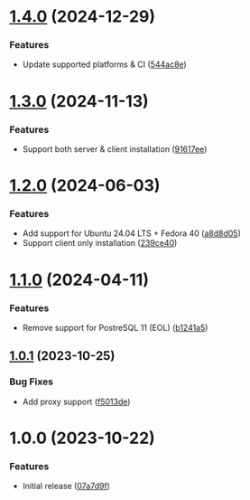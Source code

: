 # [1.4.0](https://github.com/de-it-krachten/ansible-role-postgresql/compare/v1.3.0...v1.4.0) (2024-12-29)


### Features

* Update supported platforms & CI ([544ac8e](https://github.com/de-it-krachten/ansible-role-postgresql/commit/544ac8e149e6c990a923f91e015f9657f6d2b94e))

# [1.3.0](https://github.com/de-it-krachten/ansible-role-postgresql/compare/v1.2.0...v1.3.0) (2024-11-13)


### Features

* Support both server & client installation ([91617ee](https://github.com/de-it-krachten/ansible-role-postgresql/commit/91617eefe1c59d7da87a483feda1be659e7e3cb7))

# [1.2.0](https://github.com/de-it-krachten/ansible-role-postgresql/compare/v1.1.0...v1.2.0) (2024-06-03)


### Features

* Add support for Ubuntu 24.04 LTS + Fedora 40 ([a8d8d05](https://github.com/de-it-krachten/ansible-role-postgresql/commit/a8d8d053d574a596047e2926b54483b5259e1871))
* Support client only installation ([239ce40](https://github.com/de-it-krachten/ansible-role-postgresql/commit/239ce40ed63cfd6c809925cd60f1aa7e9c470676))

# [1.1.0](https://github.com/de-it-krachten/ansible-role-postgresql/compare/v1.0.1...v1.1.0) (2024-04-11)


### Features

* Remove support for PostreSQL 11 (EOL) ([b1241a5](https://github.com/de-it-krachten/ansible-role-postgresql/commit/b1241a5eb3a5711bbcbf294b3e80d2a7c8c295bf))

## [1.0.1](https://github.com/de-it-krachten/ansible-role-postgresql/compare/v1.0.0...v1.0.1) (2023-10-25)


### Bug Fixes

* Add proxy support ([f5013de](https://github.com/de-it-krachten/ansible-role-postgresql/commit/f5013de8d106feb4fcb3afb27c83e9ded6947cbf))

# 1.0.0 (2023-10-22)


### Features

* Initial release ([07a7d9f](https://github.com/de-it-krachten/ansible-role-postgresql/commit/07a7d9f028ebba90398c781b0d99456c8da61255))
